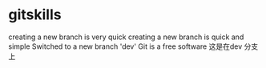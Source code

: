 # gitskills
creating a new branch is very quick
creating a new branch is quick and simple
Switched to a new branch 'dev'
Git is a free software 
这是在dev 分支上

